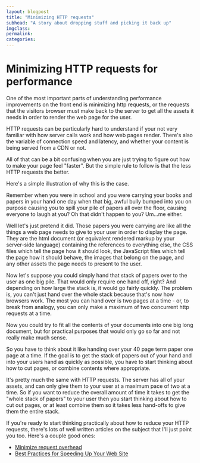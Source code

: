 ```yaml
---
layout: blogpost
title: "Minimizing HTTP requests"
subhead: "A story about dropping stuff and picking it back up"
imgclass:
permalink:
categories:
---
```


# Minimizing HTTP requests for performance

One of the most important parts of understanding performance improvements on the front end is minimizing http requests, or the requests that the visitors browser must make back to the server to get all the assets it needs in order to render the web page for the user.

HTTP requests can be particularly hard to understand if your not very familiar with how server calls work and how web pages render. There's also the variable of connection speed and latency, and whether your content is being served from a CDN or not.

All of that can be a bit confusing when you are just trying to figure out how to make your page feel "faster". But the simple rule to follow is that the less HTTP requests the better.

Here's a simple illustration of why this is the case.

Remember when you were in school and you were carrying your books and papers in your hand one day when that big, awful bully bumped into you on purpose causing you to spill your pile of papers all over the floor, causing everyone to laugh at you? Oh that didn't happen to you? Um...me either.

Well let's just pretend it did. Those papers you were carrying are like all the things a web page needs to give to your user in order to display the page. They are the html document (or equivalent rendered markup by your server-side language) containing the references to everything else, the CSS files which tell the page how it should look, the JavaScript files which tell the page how it should behave, the images that belong on the page, and any other assets the page needs to present to the user.

Now let's suppose you could simply hand that stack of papers over to the user as one big pile. That would only require one hand off, right? And depending on how large the stack is, it would go fairly quickly. The problem is, you can't just hand over the whole stack because that's now how browsers work. The most you can hand over is two pages at a time - or, to break from analogy, you can only make a maximum of two concurrent http requests at a time.

Now you could try to fit all the contents of your documents into one big long document, but for practical purposes that would only go so far and not really make much sense.

So you have to think about it like handing over your 40 page term paper one page at a time. If the goal is to get the stack of papers out of your hand and into your users hand as quickly as possible, you have to start thinking about how to cut pages, or combine contents where appropriate.

It's pretty much the same with HTTP requests. The server has all of your assets, and can only give them to your user at a maximum pace of two at a time. So if you want to reduce the overall amount of time it takes to get the "whole stack of papers" to your user then you start thinking about how to cut out pages, or at least combine them so it takes less hand-offs to give them the entire stack.

If you're ready to start thinking practically about how to reduce your HTTP requests, there's lots of well written articles on the subject that I'll just point you too. Here's a couple good ones:
- [Minimize request overhead](https://developers.google.com/speed/docs/best-practices/request)
- [Best Practices for Speeding Up Your Web Site](http://developer.yahoo.com/performance/rules.html)

